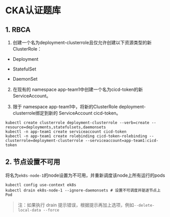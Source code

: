 # CKA认证题库



## 1. RBCA

1.   创建一个名为deployment-clusterrole且仅允许创建以下资源类型的新ClusterRole：

*   Deployment

*   StatefulSet

*   DaemonSet

2.   在现有的 namespace app-team1中创建一个名为cicd-token的新 ServiceAccount。

3.   限于 namespace app-team1中，将新的ClusterRole deployment-clusterrole绑定到新的 ServiceAccount cicd-token。

```shell
kubectl create clusterrole deployment-clusterrole --verb=create --resource=deployments,statefulsets,daemonsets
kubectl -n app-team1 create serviceaccount cicd-token
kubectl -n app-team1 create rolebinding cicd-token-rolebinding --clusterrole=deployment-clusterrole --serviceaccount=app-team1:cicd-token
```



## 2. 节点设置不可用

将名为`ek8s-node-1`的node设置为不可用，并重新调度该node上所有运行的pods

```shell
kubectl config use-context ek8s
kubectl drain ek8s-node-1 --ignore-daemonsets # 设置不可调度并驱逐节点上 Pod
```

>   注：如果执行 drain 提示错误，根据提示再加上选项，例如`--delete-local-data --force`





